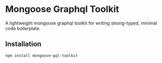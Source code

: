 # Mongoose Graphql Toolkit

A lightweight mongoose graphql toolkit for writing strong-typed, minimal code boilerplate.

## Installation

    npm install mongoose-gql-toolkit
